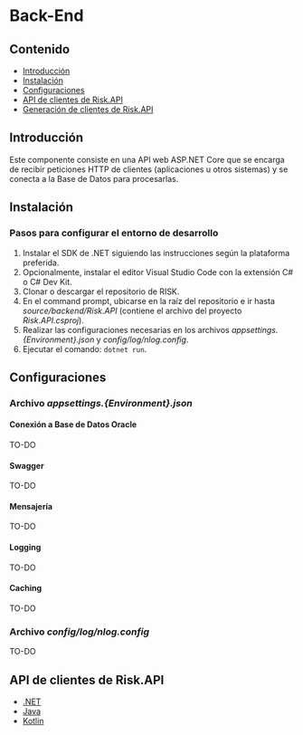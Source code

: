 # Back-End

## Contenido
* [Introducción](#introducción)
* [Instalación](#instalación)
* [Configuraciones](#configuraciones)
* [API de clientes de Risk.API](#api-de-clientes-de-riskapi)
* [Generación de clientes de Risk.API](clients/README.md)

## Introducción
Este componente consiste en una API web ASP.NET Core que se encarga de recibir peticiones HTTP de clientes (aplicaciones u otros sistemas) y se conecta a la Base de Datos para procesarlas.

## Instalación
### Pasos para configurar el entorno de desarrollo
1. Instalar el SDK de .NET siguiendo las instrucciones según la plataforma preferida.
2. Opcionalmente, instalar el editor Visual Studio Code con la extensión C# o C# Dev Kit.
3. Clonar o descargar el repositorio de RISK.
4. En el command prompt, ubicarse en la raíz del repositorio e ir hasta *source/backend/Risk.API* (contiene el archivo del proyecto *Risk.API.csproj*).
5. Realizar las configuraciones necesarias en los archivos *appsettings.{Environment}.json* y *config/log/nlog.config*.
6. Ejecutar el comando: `dotnet run`.

## Configuraciones

### Archivo *appsettings.{Environment}.json*
#### Conexión a Base de Datos Oracle
TO-DO

#### Swagger
TO-DO

#### Mensajería
TO-DO

#### Logging
TO-DO

#### Caching
TO-DO

### Archivo *config/log/nlog.config*
TO-DO

## API de clientes de Risk.API

* [.NET](clients/csharp/README.md)
* [Java](clients/java/README.md)
* [Kotlin](clients/kotlin/README.md)